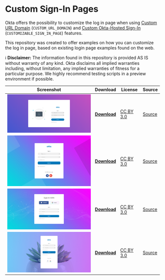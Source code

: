 # Custom Sign-In Pages
Okta offers the possibility to customize the log in page when using [Custom URL Domain](https://help.okta.com/en/prod/Content/Topics/Settings/custom-url-domain.htm?cshid=ext_custom_url_domain) (`CUSTOM_URL_DOMAIN`) and [Custom Okta-Hosted Sign-In](https://help.okta.com/en/prod/Content/Topics/Settings/custom-okta-hosted-sign-in-page.htm) (`CUSTOMIZABLE_SIGN_IN_PAGE`) features.

This repository was created to offer examples on how you can customize the log in page, based on existing login page examples found on the web.

:information_source: **Disclaimer:** The information found in this repository is provided AS IS without warranty of any kind. Okta disclaims all implied warranties including, without limitation, any implied warranties of fitness for a particular purpose. We highly recommend testing scripts in a preview environment if possible.

| Screenshot | Download | License | Source |
|------------|----------|---------|--------|
| <img src="https://github.com/dragosgaftoneanu-okta/custom-sign-in-pages/blob/master/colorlib-login-form/screenshot.png?raw=true" width="550" /> | **[Download](https://github.com/dragosgaftoneanu-okta/custom-sign-in-pages/tree/master/colorlib-login-form)** | [CC BY 3.0](https://creativecommons.org/licenses/by/3.0/) | [Source](https://colorlib.com/wp/template/login-form-v1/)
| <img src="https://github.com/dragosgaftoneanu-okta/custom-sign-in-pages/blob/master/colorlib-login-form-2/screenshot.png?raw=true" width="550" /> | **[Download](https://github.com/dragosgaftoneanu-okta/custom-sign-in-pages/tree/master/colorlib-login-form-2)** | [CC BY 3.0](https://creativecommons.org/licenses/by/3.0/) | [Source](https://colorlib.com/wp/template/login-form-v4/)
| <img src="https://github.com/dragosgaftoneanu-okta/custom-sign-in-pages/blob/master/colorlib-login-form-3/screenshot.png?raw=true" width="550" /> | **[Download](https://github.com/dragosgaftoneanu-okta/custom-sign-in-pages/tree/master/colorlib-login-form-3)** | [CC BY 3.0](https://creativecommons.org/licenses/by/3.0/) | [Source](https://colorlib.com/wp/template/login-form-v5/)
| <img src="https://github.com/dragosgaftoneanu-okta/custom-sign-in-pages/blob/master/colorlib-login-form-4/screenshot.png?raw=true" width="550" /> | **[Download](https://github.com/dragosgaftoneanu-okta/custom-sign-in-pages/tree/master/colorlib-login-form-4)** | [CC BY 3.0](https://creativecommons.org/licenses/by/3.0/) | [Source](https://colorlib.com/wp/template/login-form-v9/)